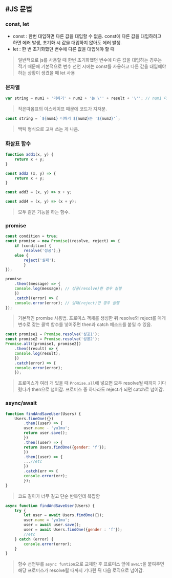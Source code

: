 #JS 문법
--
### const, let
* const : 한번 대입하면 다른 값을 대입할 수 없음. const에 다른 값을 대입하려고 하면 에러 발생, 초기화 시 값을 대입하지 않아도 에러 발생.
* let : 한 번 초기화했던 변수에 다른 값을 대입해야 할 때

> 일반적으로 js를 사용할 때 한번 초기화했던 변수에 다른 값을 대입하는 경우는 적기 때문에 기본적으로 변수 선언 시에는 const를 사용하고 다른 값을 대입해야 하는 상황이 생겼을 때 let 사용

### 문자열
```js
var string = num1 + '더하기' + num2 + '는 \'' + result + '\''; // num1 더하기 num2는 'num3'
```
> 작은따옴표의 이스케이프 때문에 코드가 지저분.

```js
const string = `${num1} 더하기 ${num2}는 '${num3}'`;
```
> 백틱 형식으로 고쳐 쓰는 게 나음.

### 화살표 함수
```js
function add1(x, y) {
	return x + y;
}

const add2 (x, y) => {
	return x + y;
}

const add3 = (x, y) => x + y;

const add4 = (x, y) => (x + y);
```
> 모두 같은 기능을 하는 함수.

### promise
```js
const condition = true;
const promise = new Promise((resolve, reject) => {
	if (condition) {
		resolve('성공');}
	else {
		reject('실패');
		}
});

promise
	.then((message) => {
	console.log(message); // 성공(resolve)한 경우 실행
	})
	.catch((error) => {
	console.error(error); // 실패(reject)한 경우 실행
});
```
> 기본적인 promise 사용법. 프로미스 객체를 생성한 뒤 resolve와 reject를 매개변수로 갖는 콜백 함수를 넣어주면 then과 catch 메소드를 붙일 수 있음. 

```js
const promise1 = Promise.resolve('성공1');
const promise2 = Promise.resolve('성공2');
Promise.all([promise1, promise2])
	.then((result) => {
	console.log(result);
	})
	.catch(error) => {
	console.error(error);
	});
```
> 프로미스가 여러 개 있을 때 `Promise.all`에 넣으면 모두 resolve될 때까지 기다렸다가 then으로 넘어감. 프로미스 중 하나라도 reject가 되면 catch로 넘어감.

### async/await
```js
function findAndSaveUser(Users) {
	Users.fineOne({})
		.then((user) => {
		user.name - 'yu1mu';
		return user.save();
		})
		.then((user) => {
		return Users.findOne({gender: 'f'});
		})
		.then((user) => {
		...//etc
		})
		.catch(err => {
		console.error(err);
		});
}
```
> 코드 길이가 너무 길고 단순 반복인데 복잡함

```js
async function findAndSaveUser(Users) {
	try {
		let user = await Users.findOne({});
		user.name = 'yu1mu';
		user = await user.save();
		user = await Users.findOne({gender : 'f'});
		//etc
	} catch (error) {
		console.error(error);
	}
}
```
>  함수 선언부를 `async funtion`으로 교체한 후 프로미스 앞에 `await`을 붙여주면 해당 프로미스가 resolve될 때까지 기다린 뒤 다음 로직으로 넘어감.